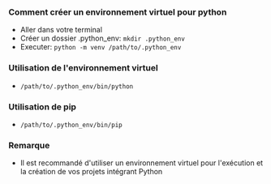 ### Comment créer un environnement virtuel pour python

- Aller dans votre terminal
- Créer un dossier .python_env: `mkdir .python_env`
- Executer: `python -m venv /path/to/.python_env`

### Utilisation de l'environnement virtuel 

- `/path/to/.python_env/bin/python`

### Utilisation de pip

- `/path/to/.python_env/bin/pip`

### Remarque 

- Il est recommandé d'utiliser un environnement virtuel pour l'exécution et la création de vos projets intégrant Python
